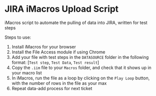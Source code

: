 # JIRA iMacros Upload Script
iMacros script to automate the pulling of data into JIRA, written for test steps

Steps to use:

1. Install iMacros for your browser
2. Install the File Access module if using Chrome
3. Add your file with test steps in the `DATASOURCE` folder in the following format: [`Test step`, `Test Data`, `Test result`]
4. Copy the `.iim` file to your `Macros` folder, and check that it shows up in your macro list
4. In iMacros, run the file as a loop by clicking on the `Play Loop` button, with the number of rows in the file as your max
5. Repeat data-add process for next ticket
